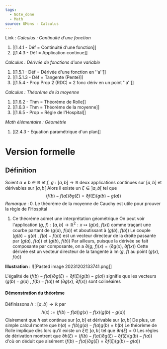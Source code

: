 ```yaml
---
tags:
  - Note_done
  - Math
source: UMons - Calculus
---
```


Link :
_Calculus : Continuité d'une fonction_
1. [[1.4.1 - Déf = Continuité d'une fonction]]
2. [[1.4.3 - Déf = Application continue]]

_Calculus : Dérivée de fonctions d'une variable_
1. [[1.5.1 - Déf = Dérivée d'une fonction en ''a'']]
2. [[1.5.1.3 - Déf = Tangente (Pente)]]
3. [[1.5.4 - Prop Prop 2 (RDC) = 2 fonc dériv en un point ''a'']]

_Calculus : Théorème de la moyenne_
1. [[1.6.2 - Thm = Théorème de Rolle]]
2. [[1.6.3 - Thm = Théorème de la moyenne]]
3. [[1.6.5 - Prop = Règle de l'Hospital]]

_Math élémentaire : Géométrie_
1. [[2.4.3 - Equation paramétrique d'un plan]]

# Version formelle
## Définition
Soient $a \neq b \in \mathbb{R}$ et $f,\ g : [a,b] \to \mathbb{R}$ deux applications continues sur $[a,b]$ et dérivables sur $]a,b[$ 
Alors il existe un $\xi \in ]a,b[$ tel que $$\left(f(b)-f(a)\right)\partial g(\xi)=\partial f(\xi)\left(g(b)-g(a)\right)$$
_Remarque_ :
0. Le théorème de la moyenne de Cauchy est utile pour prouver la règle de l'Hospital
1. Ce théorème admet une interprétation géométrique 
On peut voir l'application $(g,\ f) : [a,b] \to \mathbb{R}^2 : x \mapsto (g(x),\ f(x))$ comme traçant une courbe partant de $(g(a),\ f(a))$ et aboutissant à $(g(b),\ f(b))$ 
Le couple $(g(b)-g(a)\ ,\ f(b)-f(a))$ est un vecteur directeur de la droite passante par $(g(a),\ f(a))$ et $(g(b),\ f(b))$ 
Par ailleurs, puisque la dérivée se fait composante par composante, on a $\partial (g,\ f)(x)= (\partial g(x),\ \partial f(x))$ 
Cette dérivée est un vecteur directeur de la tangente à $\operatorname{Im} (g,\ f)$ au point $(g(x),f(x))$ 

**Illustration** :
![[Pasted image 20231202133741.png]]

L'égalité de $\left(f(b)-f(a)\right)\partial g(\xi)=\partial f(\xi)\left(g(b)-g(a)\right)$ signifie que les vecteurs $(g(b)-g(a)\ ,\ f(b)-f(a))$ et $(\partial g(x),\ \partial f(x))$ sont colinéaires

#### Démonstration du théorème
Définissons $h : [a,b] \to \mathbb{R}$ par $$h(x):=\left(f(b)-f(a)\right)g(x)-f(x)\left(g(b)-g(a)\right)$$
Clairement que $h$ est continue sur $[a,b]$ et dérivable sur $]a,b[$
De plus, un simple calcul montre que $h(a) = f(b)g(a) - f(a)g(b) = h(b)$ 
Le théorème de Rolle implique dès lors qu'il existe un $\xi \in\ ]a,b[$ tel que $\partial h(\xi) = 0$ 
Les règles de dérivation montrent que $\partial h(\xi) = (f(b)-f(a))\partial g(\xi)-\partial f(\xi)(g(b)-f(a))$ d'où on déduit que aisément $\left(f(b)-f(a)\right)\partial g(\xi)=\partial f(\xi)\left(g(b)-g(a)\right)$ 